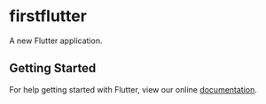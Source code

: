 # firstflutter

A new Flutter application.

## Getting Started

For help getting started with Flutter, view our online
[documentation](http://flutter.io/).
